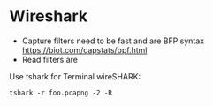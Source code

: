 # Wireshark
- Capture filters need to be fast and are BFP syntax
  https://biot.com/capstats/bpf.html
- Read filters are 

Use tshark for Terminal wireSHARK:

    tshark -r foo.pcapng -2 -R
